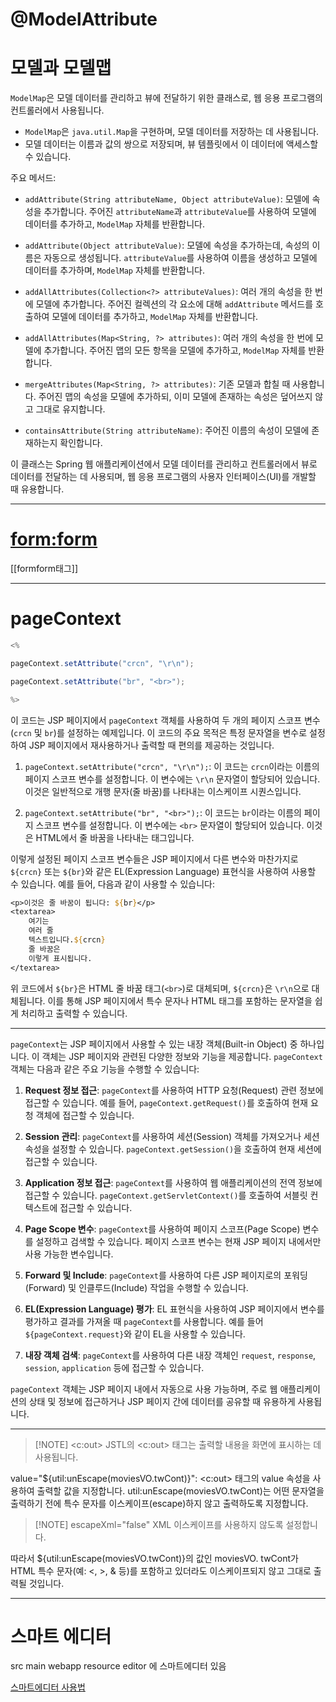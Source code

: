 
# @ModelAttribute


# 모델과 모델맵

`ModelMap`은 모델 데이터를 관리하고 뷰에 전달하기 위한 클래스로, 웹 응용 프로그램의 컨트롤러에서 사용됩니다. 

- `ModelMap`은 `java.util.Map`을 구현하며, 모델 데이터를 저장하는 데 사용됩니다.
- 모델 데이터는 이름과 값의 쌍으로 저장되며, 뷰 템플릿에서 이 데이터에 액세스할 수 있습니다.

주요 메서드:

- `addAttribute(String attributeName, Object attributeValue)`: 모델에 속성을 추가합니다. 주어진 `attributeName`과 `attributeValue`를 사용하여 모델에 데이터를 추가하고, `ModelMap` 자체를 반환합니다.

- `addAttribute(Object attributeValue)`: 모델에 속성을 추가하는데, 속성의 이름은 자동으로 생성됩니다. `attributeValue`를 사용하여 이름을 생성하고 모델에 데이터를 추가하며, `ModelMap` 자체를 반환합니다.

- `addAllAttributes(Collection<?> attributeValues)`: 여러 개의 속성을 한 번에 모델에 추가합니다. 주어진 컬렉션의 각 요소에 대해 `addAttribute` 메서드를 호출하여 모델에 데이터를 추가하고, `ModelMap` 자체를 반환합니다.

- `addAllAttributes(Map<String, ?> attributes)`: 여러 개의 속성을 한 번에 모델에 추가합니다. 주어진 맵의 모든 항목을 모델에 추가하고, `ModelMap` 자체를 반환합니다.

- `mergeAttributes(Map<String, ?> attributes)`: 기존 모델과 합칠 때 사용합니다. 주어진 맵의 속성을 모델에 추가하되, 이미 모델에 존재하는 속성은 덮어쓰지 않고 그대로 유지합니다.

- `containsAttribute(String attributeName)`: 주어진 이름의 속성이 모델에 존재하는지 확인합니다.

이 클래스는 Spring 웹 애플리케이션에서 모델 데이터를 관리하고 컨트롤러에서 뷰로 데이터를 전달하는 데 사용되며, 웹 응용 프로그램의 사용자 인터페이스(UI)를 개발할 때 유용합니다.

---
# <form:form>
[[formform태그]]


---

# pageContext

```java
<% 

pageContext.setAttribute("crcn", "\r\n"); 

pageContext.setAttribute("br", "<br>"); 

%>

```

이 코드는 JSP 페이지에서 `pageContext` 객체를 사용하여 두 개의 페이지 스코프 변수(`crcn` 및 `br`)를 설정하는 예제입니다. 
이 코드의 주요 목적은 특정 문자열을 변수로 설정하여 JSP 페이지에서 재사용하거나 출력할 때 편의를 제공하는 것입니다.

1. `pageContext.setAttribute("crcn", "\r\n");`: 이 코드는 `crcn`이라는 이름의 페이지 스코프 변수를 설정합니다. 이 변수에는 `\r\n` 문자열이 할당되어 있습니다. 이것은 일반적으로 개행 문자(줄 바꿈)를 나타내는 이스케이프 시퀀스입니다.

2. `pageContext.setAttribute("br", "<br>");`: 이 코드는 `br`이라는 이름의 페이지 스코프 변수를 설정합니다. 이 변수에는 `<br>` 문자열이 할당되어 있습니다. 이것은 HTML에서 줄 바꿈을 나타내는 태그입니다.

이렇게 설정된 페이지 스코프 변수들은 JSP 페이지에서 다른 변수와 마찬가지로 `${crcn}` 또는 `${br}`와 같은 EL(Expression Language) 표현식을 사용하여 사용할 수 있습니다. 예를 들어, 다음과 같이 사용할 수 있습니다:

```jsp
<p>이것은 줄 바꿈이 됩니다: ${br}</p>
<textarea>
    여기는
    여러 줄
    텍스트입니다.${crcn}
    줄 바꿈은
    이렇게 표시됩니다.
</textarea>
```

위 코드에서 `${br}`은 HTML 줄 바꿈 태그(`<br>`)로 대체되며, `${crcn}`은 `\r\n`으로 대체됩니다. 이를 통해 JSP 페이지에서 특수 문자나 HTML 태그를 포함하는 문자열을 쉽게 처리하고 출력할 수 있습니다.

---
`pageContext`는 JSP 페이지에서 사용할 수 있는 내장 객체(Built-in Object) 중 하나입니다.
이 객체는 JSP 페이지와 관련된 다양한 정보와 기능을 제공합니다.
`pageContext` 객체는 다음과 같은 주요 기능을 수행할 수 있습니다:

1. **Request 정보 접근**: `pageContext`를 사용하여 HTTP 요청(Request) 관련 정보에 접근할 수 있습니다. 예를 들어, `pageContext.getRequest()`를 호출하여 현재 요청 객체에 접근할 수 있습니다.

2. **Session 관리**: `pageContext`를 사용하여 세션(Session) 객체를 가져오거나 세션 속성을 설정할 수 있습니다. `pageContext.getSession()`을 호출하여 현재 세션에 접근할 수 있습니다.

3. **Application 정보 접근**: `pageContext`를 사용하여 웹 애플리케이션의 전역 정보에 접근할 수 있습니다. `pageContext.getServletContext()`를 호출하여 서블릿 컨텍스트에 접근할 수 있습니다.

4. **Page Scope 변수**: `pageContext`를 사용하여 페이지 스코프(Page Scope) 변수를 설정하고 검색할 수 있습니다. 페이지 스코프 변수는 현재 JSP 페이지 내에서만 사용 가능한 변수입니다.

5. **Forward 및 Include**: `pageContext`를 사용하여 다른 JSP 페이지로의 포워딩(Forward) 및 인클루드(Include) 작업을 수행할 수 있습니다.

6. **EL(Expression Language) 평가**: EL 표현식을 사용하여 JSP 페이지에서 변수를 평가하고 결과를 가져올 때 `pageContext`를 사용합니다. 예를 들어 `${pageContext.request}`와 같이 EL을 사용할 수 있습니다.

7. **내장 객체 검색**: `pageContext`를 사용하여 다른 내장 객체인 `request`, `response`, `session`, `application` 등에 접근할 수 있습니다.

`pageContext` 객체는 JSP 페이지 내에서 자동으로 사용 가능하며, 주로 웹 애플리케이션의 상태 및 정보에 접근하거나 JSP 페이지 간에 데이터를 공유할 때 유용하게 사용됩니다.


---


> [!NOTE] <c:out>
> JSTL의 <c:out> 태그는 출력할 내용을 화면에 표시하는 데 사용됩니다.

value="${util:unEscape(moviesVO.twCont)}": 
<c:out> 태그의 value 속성을 사용하여 출력할 값을 지정합니다. 
util:unEscape(moviesVO.twCont)는 어떤 문자열을 출력하기 전에 특수 문자를 이스케이프(escape)하지 않고 출력하도록 지정합니다. 


> [!NOTE] escapeXml="false"
>  XML 이스케이프를 사용하지 않도록 설정합니다. 


따라서 ${util:unEscape(moviesVO.twCont)}의 값인 moviesVO.
twCont가 HTML 특수 문자(예: <, >, & 등)를 포함하고 있더라도 이스케이프되지 않고 그대로 출력될 것입니다.




---
# 스마트 에디터
src main webapp resource editor 에 스마트에디터 있음

[스마트에디터 사용법](https://beforb.tistory.com/53)